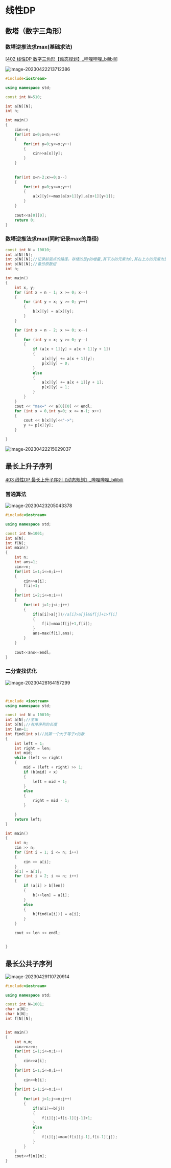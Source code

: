 # 线性DP

## 数塔（数字三角形）

### 数塔逆推法求max(基础求法)

[[402 线性DP 数字三角形【动态规划】_哔哩哔哩_bilibili](https://www.bilibili.com/video/BV1Rk4y1173p/?vd_source=53105e5ee41f3d06bfa98bdcc7d570de)]

![image-20230422213712386](C:\Users\ruiren\AppData\Roaming\Typora\typora-user-images\image-20230422213712386.png)







```c++
#include<iostream>

using namespace std;

const int N=510;

int a[N][N];
int n;

int main()
{
    cin>>n;
    for(int x=0;x<n;++x)
    {
        for(int y=0;y<=x;y++)
        {
            cin>>a[x][y];
        }
    }
    
    
    for(int x=n-2;x>=0;x--)
    {
        for(int y=0;y<=x;y++)
        {
            a[x][y]+=max(a[x+1][y],a[x+1][y+1]);
        }
    }
    
    cout<<a[0][0];
    return 0;
}

```

### 数塔逆推法求max(同时记录max的路径)

```c++
const int N = 10010;
int a[N][N];
int p[N][N];//记录前驱点的路径，存储的是y的增量,其下方的元素为0,其右上方的元素为1
int b[N][N];//备份原数组
int n;

int main()
{
	int x, y;
	for (int x = n - 1; x >= 0; x--)
	{
		for (int y = x; y >= 0; y++)
		{
			b[x][y] = a[x][y];
		}
	}

	for (int x = n - 2; x >= 0; x--)
	{
		for (int y = x; y >= 0; y--)
		{
			if (a[x + 1][y] > a[x + 1][y + 1])
			{
				a[x][y] += a[x + 1][y];
				p[x][y] = 0;
			}
			else
			{
				a[x][y] += a[x + 1][y + 1];
				p[x][y] = 1;
			}
		}
	}
	cout << "max=" << a[0][0] << endl;
	for (int x = 0,int y=0; x <= n-1; x++)
	{
		cout << b[x][y]<<"->";
		y += p[x][y];
	}

}

```

![image-20230422215029037](C:\Users\ruiren\AppData\Roaming\Typora\typora-user-images\image-20230422215029037.png)



##  最长上升子序列

[403 线性DP 最长上升子序列【动态规划】_哔哩哔哩_bilibili](https://www.bilibili.com/video/BV1KK4y1e7t7/?vd_source=53105e5ee41f3d06bfa98bdcc7d570de)

### 普通算法



![image-20230423205043378](C:\Users\ruiren\AppData\Roaming\Typora\typora-user-images\image-20230423205043378.png)



```c++
#include<iostream>

using namespace std;

const int N=1001;
int a[N];
int f[N];
int main()
{
    int n;
    int ans=1;
    cin>>n;
    for(int i=1;i<=n;i++)
    {
        cin>>a[i];
        f[i]=1;
    }
    for(int i=2;i<=n;i++)
    {
        for(int j=1;j<i;j++)
        {
            if(a[i]>a[j])//a[i]>a[j]&&f[j]+1>f[i]
            {
                f[i]=max(f[j]+1,f[i]);
            }
            ans=max(f[i],ans);
        }
    }
    
    cout<<ans<<endl;
}
```



### 二分查找优化



![image-20230428164157299](C:\Users\ruiren\AppData\Roaming\Typora\typora-user-images\image-20230428164157299.png)







```c++


#include <iostream>
using namespace std;

const int N = 10010;
int a[N];//主串
int b[N];//有序序列的长度
int len=1;
int find(int x)//找第一个大于等于x的数
{
	int left = 1;
	int right = len;
	int mid;
	while (left <= right)
	{
		mid = (left + right) >> 1;
		if (b[mid] < x)
		{
			left = mid + 1;
		}
		else
		{
			right = mid - 1;
		}

	}
	return left;
}

int main()
{
	int n;
	cin >> n;
	for (int i = 1; i <= n; i++)
	{
		cin >> a[i];
	}
	b[1] = a[1];
	for (int i = 2; i <= n; i++)
	{
		if (a[i] > b[len])
		{
			b[++len] = a[i];
		}
		else
		{
			b[find(a[i])] = a[i];
		}
	}

	cout << len << endl;


}
```





## 最长公共子序列



![image-20230429110720914](C:\Users\ruiren\AppData\Roaming\Typora\typora-user-images\image-20230429110720914.png)







```c++
#include<iostream>

using namespace std;

const int N=1001;
char a[N];
char b[N];
int f[N][N];


int main()
{
    int n,m;
    cin>>n>>m;
    for(int i=1;i<=n;i++)
    {
        cin>>a[i];
    }
    for(int i=1;i<=m;i++)
    {
        cin>>b[i];
    }
    for(int i=1;i<=n;i++)
    {
        for(int j=1;j<=m;j++)
        {
            if(a[i]==b[j])
            {
                f[i][j]=f[i-1][j-1]+1;
            }
            else
            {
                f[i][j]=max(f[i][j-1],f[i-1][j]);
            }
        }
    }
    cout<<f[n][m];
}

```





















